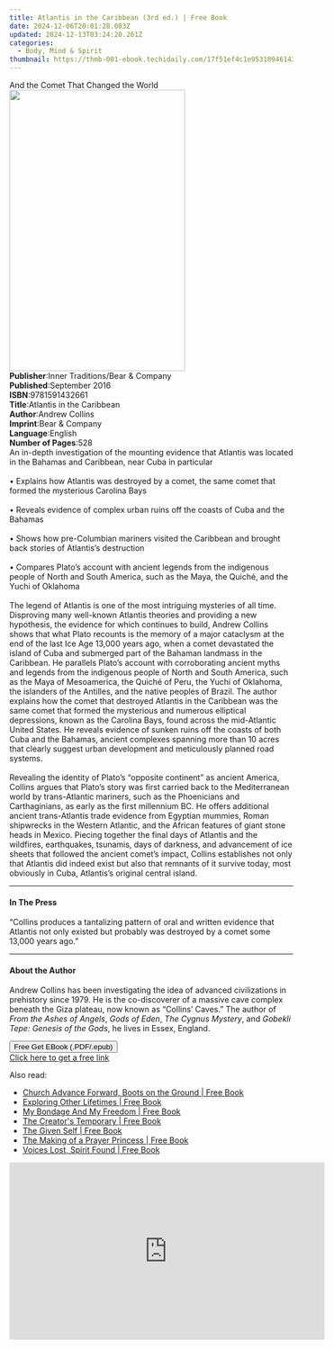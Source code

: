 ```yaml
---
title: Atlantis in the Caribbean (3rd ed.) | Free Book
date: 2024-12-06T20:01:28.083Z
updated: 2024-12-13T03:24:20.261Z
categories:
  - Body, Mind & Spirit
thumbnail: https://thmb-001-ebook.techidaily.com/17f51ef4c1e953109461435f16219776431f3ea658d445bcc2eb9c38be0c2a24.jpg
---
```

<main id="book-container">
  <div class="flex flex-col">
    <div class="book-brief flex-1 py-6 px-4 sm:p-6 md:py-10 md:px-8">
      <!-- brief-->
      <div class="book-brief-main">And the Comet That Changed the World</div>
    </div>
    <div
      class="book-meta-info flex-1 grid gap-4 col-start-1 col-end-3 row-start-1 sm:mb-6 sm:grid-cols-4 lg:gap-6 lg:col-start-2 lg:row-end-6 lg:row-span-6 lg:mb-0"
    >
      <div
        class="book-meta-info-left place-content-center mt-4 p-4 text-sm leading-6 col-start-2 col-span-2 dark:text-slate-400"
      >
        <img
          class="w-full h-500 object-cover rounded-lg sm:h-255 sm:col-span-2 lg:col-span-full"
          src="https://img-001-ebook.techidaily.com/db34c35775ab84b59b307adaa4374d283ab6969843356f8b52a09c0b2ec26389.jpg"
          alt=""
          width="312"
          height="500"
        />
      </div>
      <div
        class="book-meta-info-right mt-2 col-start-1 row-start-2 col-span-3 self-center"
      >
        <!-- meta data  -->
        <div class="flex flex-col px-4 md:px-8">
          <div class="flex-1">
            <strong>Publisher</strong>:<span class="px-2"
              >Inner Traditions/Bear &amp; Company</span
            >
          </div>
          <div class="flex-1">
            <strong>Published</strong>:<span class="px-2">September 2016</span>
          </div>
          <div class="flex-1">
            <strong>ISBN</strong>:<span class="px-2">9781591432661</span>
          </div>
          <div class="flex-1">
            <strong>Title</strong>:<span class="px-2"
              >Atlantis in the Caribbean</span
            >
          </div>
          <div class="flex-1">
            <strong>Author</strong>:<span class="px-2">Andrew Collins</span>
          </div>
          <div class="flex-1">
            <strong>Imprint</strong>:<span class="px-2"
              >Bear &amp; Company</span
            >
          </div>
          <div class="flex-1">
            <strong>Language</strong>:<span class="px-2">English</span>
          </div>
          <div class="flex-1">
            <strong>Number of Pages</strong>:<span class="px-2">528</span>
          </div>
        </div>
      </div>
    </div>
    <div class="book-description flex-1 py-6 px-4 sm:p-6 md:py-10 md:px-8">
      <div class="book-description-main">
        <div accordion-content="" id="description">
          An in-depth investigation of the mounting evidence that Atlantis was
          located in the Bahamas and Caribbean, near Cuba in particular<br /><br />•
          Explains how Atlantis was destroyed by a comet, the same comet that
          formed the mysterious Carolina Bays <br /><br />• Reveals evidence of
          complex urban ruins off the coasts of Cuba and the Bahamas<br /><br />•
          Shows how pre-Columbian mariners visited the Caribbean and brought
          back stories of Atlantis’s destruction<br /><br />• Compares Plato’s
          account with ancient legends from the indigenous people of North and
          South America, such as the Maya, the Quiché, and the Yuchi of
          Oklahoma<br /><br />The legend of Atlantis is one of the most
          intriguing mysteries of all time. Disproving many well-known Atlantis
          theories and providing a new hypothesis, the evidence for which
          continues to build, Andrew Collins shows that what Plato recounts is
          the memory of a major cataclysm at the end of the last Ice Age 13,000
          years ago, when a comet devastated the island of Cuba and submerged
          part of the Bahaman landmass in the Caribbean. He parallels Plato’s
          account with corroborating ancient myths and legends from the
          indigenous people of North and South America, such as the Maya of
          Mesoamerica, the Quiché of Peru, the Yuchi of Oklahoma, the islanders
          of the Antilles, and the native peoples of Brazil. The author explains
          how the comet that destroyed Atlantis in the Caribbean was the same
          comet that formed the mysterious and numerous elliptical depressions,
          known as the Carolina Bays, found across the mid-Atlantic United
          States. He reveals evidence of sunken ruins off the coasts of both
          Cuba and the Bahamas, ancient complexes spanning more than 10 acres
          that clearly suggest urban development and meticulously planned road
          systems.<br /><br />Revealing the identity of Plato’s “opposite
          continent” as ancient America, Collins argues that Plato’s story was
          first carried back to the Mediterranean world by trans-Atlantic
          mariners, such as the Phoenicians and Carthaginians, as early as the
          first millennium BC. He offers additional ancient trans-Atlantis trade
          evidence from Egyptian mummies, Roman shipwrecks in the Western
          Atlantic, and the African features of giant stone heads in Mexico.
          Piecing together the final days of Atlantis and the wildfires,
          earthquakes, tsunamis, days of darkness, and advancement of ice sheets
          that followed the ancient comet’s impact, Collins establishes not only
          that Atlantis did indeed exist but also that remnants of it survive
          today, most obviously in Cuba, Atlantis’s original central island.
        </div>
        <div class="accordion-fader"></div>
      </div>
    </div>
    <div class="book-excerpts flex-1 py-6 px-4 sm:p-6 md:py-10 md:px-8">
      <!-- excerpts-->
      <div class="book-excerpts-main">
        <hr />
        <h4 class="placeholder placeholder-heading">
          <span>In The Press</span>
        </h4>
        <p>
          “Collins produces a tantalizing pattern of oral and written evidence
          that Atlantis not only existed but probably was destroyed by a comet
          some 13,000 years ago.”
        </p>
      </div>
    </div>
    <div class="book-about-author flex-1 py-6 px-4 sm:p-6 md:py-10 md:px-8">
      <!-- about author-->
      <div class="book-main-author-main">
        <hr />
        <h4 class="placeholder placeholder-heading">
          <span>About the Author</span>
        </h4>
        <p>
          Andrew Collins has been investigating the idea of advanced
          civilizations in prehistory since 1979. He is the co-discoverer of a
          massive cave complex beneath the Giza plateau, now known as “Collins’
          Caves.” The author of <i>From the Ashes of Angels</i>,
          <i>Gods of Eden</i>, <i>The Cygnus Mystery</i>, and
          <i>Gobekli Tepe: Genesis of the Gods</i>, he lives in Essex, England.
        </p>
      </div>
    </div>
    <div class="book-free-get flex-1 py-6 px-4 sm:p-6 md:py-10 md:px-8">
      <button
        id="btn-free-get"
        class="bg-blue-500 hover:bg-blue-700 text-white font-bold py-2 px-4 rounded"
      >
        Free Get EBook (.PDF/.epub)
      </button>
      <div id="countdown-display" class="px-2 text-lg mt-2"></div>
      <a
        id="free-link"
        class="hidden bg-blue-500 hover:bg-blue-700 text-white font-bold py-2 px-4 rounded"
        href="https://www.ebooks.com/en-us/book/95782474/atlantis-in-the-caribbean/andrew-collins/"
        target="_blank"
        >Click here to get a free link</a
      >
    </div>
    <script>
      let countdownTime = 0;
      let countdownInterval = null;
      document
        .getElementById('btn-free-get')
        .addEventListener('click', startCountdown);
      function startCountdown() {
        countdownTime = new Date().getTime() + 60000 * 3;
        countdownInterval = setInterval(updateCountdown, 1000);
        document.getElementById('btn-free-get').disabled = true;
        document
          .getElementById('btn-free-get')
          .classList.add('bg-gray-500', 'cursor-not-allowed');
      }
      function updateCountdown() {
        let currentTime = new Date().getTime();
        let timeLeft = countdownTime - currentTime;
        let secondsLeft = Math.floor(timeLeft / 1000);
        document.getElementById('countdown-display').innerHTML =
          `Remaining time: ${secondsLeft} seconds.`;
        if (secondsLeft <= 0) {
          clearInterval(countdownInterval);
          document.getElementById('btn-free-get').classList.add('hidden');
          document.getElementById('free-link').classList.remove('hidden');
          document.getElementById('countdown-display').innerHTML = '';
        }
      }
    </script>
  </div>
</main>

<ins class="adsbygoogle"
      style="display:block"
      data-ad-client="ca-pub-7571918770474297"
      data-ad-slot="8358498916"
      data-ad-format="auto"
      data-full-width-responsive="true"></ins>
    

<span class="atpl-alsoreadstyle">Also read:</span>
<div><ul>
<li><a href="https://novels-ebooks.techidaily.com/210245469-9781098037888-church-advance-forward-boots-on-the-ground/"><u>Church Advance Forward, Boots on the Ground | Free Book</u></a></li>
<li><a href="https://novels-ebooks.techidaily.com/210245601-9780964272613-exploring-other-lifetimes/"><u>Exploring Other Lifetimes | Free Book</u></a></li>
<li><a href="https://novels-ebooks.techidaily.com/210245609-9781953194800-my-bondage-and-my-freedom/"><u>My Bondage And My Freedom | Free Book</u></a></li>
<li><a href="https://novels-ebooks.techidaily.com/210245507-9781098066284-the-creators-temporary/"><u>The Creator's Temporary | Free Book</u></a></li>
<li><a href="https://novels-ebooks.techidaily.com/210245597-9780972866859-the-given-self/"><u>The Given Self | Free Book</u></a></li>
<li><a href="https://novels-ebooks.techidaily.com/210245445-9781098037093-the-making-of-a-prayer-princess/"><u>The Making of a Prayer Princess | Free Book</u></a></li>
<li><a href="https://novels-ebooks.techidaily.com/210245437-9781098049225-voices-lost-spirit-found/"><u>Voices Lost, Spirit Found | Free Book</u></a></li>
</ul></div>

<!-- affiliate ads begin -->
<iframe width="560" height="315" src="https://www.youtube.com/embed/qNrOsjUdRz0?si=xGzhmNmtgxNTsRxN" title="YouTube video player" frameborder="0" allow="accelerometer; autoplay; clipboard-write; encrypted-media; gyroscope; picture-in-picture; web-share" referrerpolicy="strict-origin-when-cross-origin" allowfullscreen></iframe>
<!-- affiliate ads end -->

